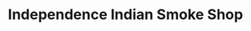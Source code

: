 ---
title: "Independence Indian Smoke Shop"
url: /tulsa/independence-indian-smoke-shop/
shop: tobacco
---